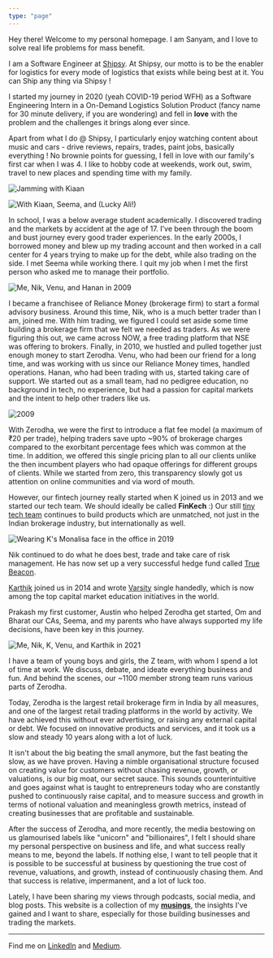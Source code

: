 ```yaml
---
type: "page"
---
```


Hey there! Welcome to my personal homepage.
I am Sanyam, and I love to solve real life problems for mass benefit.

I am a Software Engineer at [Shipsy](https://shipsy.io). At Shipsy, our motto is to be the enabler for logistics for every mode of logistics that exists while being best at it. You can Ship any thing via Shipsy !

I started my journey in 2020 (yeah COVID-19 period WFH) as a Software Engineering Intern in a On-Demand Logistics Solution Product (fancy name for 30 minute delivery, if you are wondering) and fell in **love** with the problem and the challenges it brings along ever since.

Apart from what I do @ Shipsy, I particularly enjoy watching content about music and cars - drive reviews, repairs, trades, paint jobs, basically everything ! No brownie points for guessing, I fell in love with our family's first car when I was 4.
I like to hobby code at weekends, work out, swim, travel to new places and spending time with my family.

![](static/images/kiaan.jpg "Jamming with Kiaan")

![](static/images/2021-lucky-ali.jpg "With Kiaan, Seema, and (Lucky Ali!)")

In school, I was a below average student academically. I discovered trading and the markets by accident at the age of 17. I've been through the boom and bust journey every good trader experiences. In the early 2000s, I borrowed money and blew up my trading account and then worked in a call center for 4 years trying to make up for the debt, while also trading on the side. I met Seema while working there. I quit my job when I met the first person who asked me to manage their portfolio.

![](static/images/2009.jpg "Me, Nik, Venu, and Hanan in 2009")

I became a franchisee of Reliance Money (brokerage firm) to start a formal advisory business. Around this time, Nik, who is a much better trader than I am, joined me. With him trading, we figured I could set aside some time building a brokerage firm that we felt we needed as traders. As we were figuring this out, we came across NOW, a free trading platform that NSE was offering to brokers. Finally, in 2010, we hustled and pulled together just enough money to start Zerodha. Venu, who had been our friend for a long time, and was working with us since our Reliance Money times, handled operations. Hanan, who had been trading with us, started taking care of support. We started out as a small team, had no pedigree education, no background in tech, no experience, but had a passion for capital markets and the intent to help other traders like us.

![2009](static/images/reliance-money.jpg "As a Reliance Money franchisee")

With Zerodha, we were the first to introduce a flat fee model (a maximum of ₹20 per trade), helping traders save upto ~90% of brokerage charges compared to the exorbitant percentage fees which was common at the time. In addition, we offered this single pricing plan to all our clients unlike the then incumbent players who had opaque offerings for different groups of clients. While we started from zero, this transparency slowly got us attention on online communities and via word of mouth.

However, our fintech journey really started when K joined us in 2013 and we started our tech team. We should ideally be called **FinKech** :) Our still [tiny tech team](https://zerodha.tech/blog/hello-world/) continues to build products which are unmatched, not just in the Indian brokerage industry, but internationally as well.

![](static/images/monalisa-k.jpg "Wearing K's Monalisa face in the office in 2019")

Nik continued to do what he does best, trade and take care of risk management. He has now set up a very successful hedge fund called [True Beacon](https://truebeacon.com).

[Karthik](https://rangappa.guru) joined us in 2014 and wrote [Varsity](https://zerodha.com/varsity) single handedly, which is now among the top capital market education initiatives in the world.

Prakash my first customer, Austin who helped Zerodha get started, Om and Bharat our CAs, Seema, and my parents who have always supported my life decisions, have been key in this journey.

![](static/images/group-2021.jpg "Me, Nik, K, Venu, and Karthik in 2021")

I have a team of young boys and girls, the Z team, with whom I spend a lot of time at work. We discuss, debate, and ideate everything business and fun. And behind the scenes, our ~1100 member strong team runs various parts of Zerodha.

Today, Zerodha is the largest retail brokerage firm in India by all measures, and one of the largest retail trading platforms in the world by activity. We have achieved this without ever advertising, or raising any external capital or debt. We focused on innovative products and services, and it took us a slow and steady 10 years along with a lot of luck.

It isn't about the big beating the small anymore, but the fast beating the slow, as we have proven. Having a nimble organisational structure focused on creating value for customers without chasing revenue, growth, or valuations, is our big moat, our secret sauce. This sounds counterintuitive and goes against what is taught to entrepreneurs today who are constantly pushed to continuously raise capital, and to measure success and growth in terms of notional valuation and meaningless growth metrics, instead of creating businesses that are profitable and sustainable.

After the success of Zerodha, and more recently, the media bestowing on us glamourised labels like "unicorn" and "billionaires", I felt I should share my personal perspective on business and life, and what success really means to me, beyond the labels. If nothing else, I want to tell people that it is possible to be successful at business by questioning the true cost of revenue, valuations, and growth, instead of continuously chasing them. And that success is relative, impermanent, and a lot of luck too.

Lately, I have been sharing my views through podcasts, social media, and blog posts. This website is a collection of my [**musings**](/blog), the insights I've gained and I want to share, especially for those building businesses and trading the markets.

------

Find me on [LinkedIn](https://www.linkedin.com/in/sanyamaggarwal) and [Medium](https://sanyamaggarwal.medium.com).
